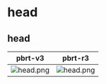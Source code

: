# head
## head
|pbrt-v3|pbrt-r3|
|---|---|
|![head.png](../v3/head/head.png)|![head.png](../r3/head/head.png)|
